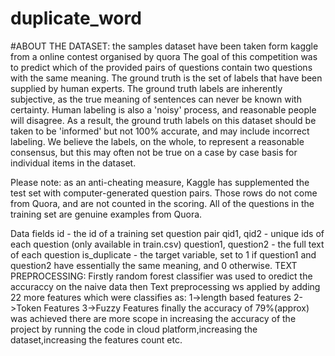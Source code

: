 # duplicate_word
#ABOUT THE DATASET:
the samples dataset have been taken form kaggle from a online contest organised by quora
The goal of this competition was to predict which of the provided pairs of questions contain two questions with the same meaning. The ground truth is the set of labels that have been supplied by human experts. The ground truth labels are inherently subjective, as the true meaning of sentences can never be known with certainty. Human labeling is also a 'noisy' process, and reasonable people will disagree. As a result, the ground truth labels on this dataset should be taken to be 'informed' but not 100% accurate, and may include incorrect labeling. We believe the labels, on the whole, to represent a reasonable consensus, but this may often not be true on a case by case basis for individual items in the dataset.

Please note: as an anti-cheating measure, Kaggle has supplemented the test set with computer-generated question pairs. Those rows do not come from Quora, and are not counted in the scoring. All of the questions in the training set are genuine examples from Quora.

Data fields
id - the id of a training set question pair
qid1, qid2 - unique ids of each question (only available in train.csv)
question1, question2 - the full text of each question
is_duplicate - the target variable, set to 1 if question1 and question2 have essentially the same meaning, and 0 otherwise.
 TEXT PREPROCESSING:
 Firstly random forest classifier was used to oredict the accuraccy on the naive data 
 then Text preprocessing ws applied by adding 22 more features
 which were classifies as:
 1->length based features
 2->Token Features
 3->Fuzzy Features
 finally the accuracy of 79%(approx) was achieved
 there are more scope in increasing the accuracy of the project by running the code in cloud platform,increasing the dataset,increasing the features count etc.
